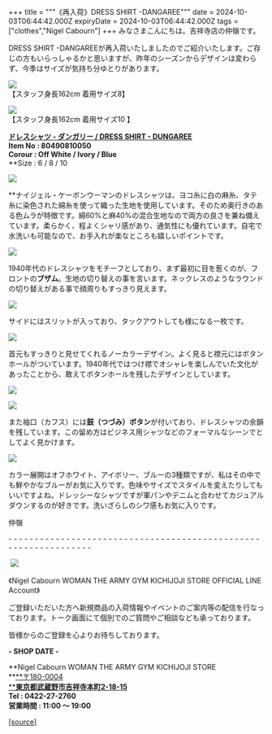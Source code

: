 +++
title = """《再入荷》DRESS SHIRT -DANGAREE"""
date = 2024-10-03T06:44:42.000Z
expiryDate = 2024-10-03T06:44:42.000Z
tags = ["clothes","Nigel Cabourn"]
+++
みなさまこんにちは。吉祥寺店の仲嶺です。  
  
DRESS SHIRT -DANGAREEが再入荷いたしましたのでご紹介いたします。ご存じの方もいらっしゃるかと思いますが、昨年のシーズンからデザインは変わらず、今季はサイズが気持ち分ゆとりがあります。  
  

![](https://cdn.shopify.com/s/files/1/0094/9295/5196/files/IMG_6889_15ce252b-1155-4cbd-85c2-e7834b8e5ec1_480x480.jpg?v=1727599925)  
【スタッフ身長162cm 着用サイズ8】  
  
![](https://cdn.shopify.com/s/files/1/0094/9295/5196/files/IMG_2075_d562def1-69ca-4791-a115-483cf7198e89_480x480.jpg?v=1727599957)  
【スタッフ身長162cm 着用サイズ10 】  
  
[**ドレスシャツ - ダンガリー / DRESS SHIRT - DUNGAREE**](https://cabourn.jp/products/80490810050?_pos=4&_fid=bf626df80&_ss=c)  
**Item No : 80490810050  
Corour : Off White / Ivory / Blue**  
**Size : 6 / 8 / 10  
  
![](https://cdn.shopify.com/s/files/1/0094/9295/5196/files/IMG_7889_480x480.jpg?v=1727601078)  
  
**ナイジェル・ケーボンウーマンのドレスシャツは、ヨコ糸に白の麻糸、タテ糸に染色された綿糸を使って織った生地を使用しています。そのため奥行きのある色ムラが特徴です。綿60%と麻40%の混合生地なので両方の良さを兼ね備えています。柔らかく、程よくシャリ感があり、通気性にも優れています。自宅で水洗いも可能なので、お手入れが楽なところも嬉しいポイントです。  
  
![](https://cdn.shopify.com/s/files/1/0094/9295/5196/files/IMG_2079_d2c67427-4698-4e88-b927-b6aa5dc1a757_480x480.jpg?v=1727600078)  
  
1940年代のドレスシャツをモチーフとしており、まず最初に目を惹くのが、フロントの**ブザム**。生地の切り替えの事を言います。ネックレスのようなラウンドの切り替えがある事で顔周りもすっきり見えます。  
  
![](https://cdn.shopify.com/s/files/1/0094/9295/5196/files/IMG_2057_af29a94b-d810-418a-89a0-8f1f5c4bf921_480x480.jpg?v=1727600255)  
  
サイドにはスリットが入っており、タックアウトしても様になる一枚です。  
  
![](https://cdn.shopify.com/s/files/1/0094/9295/5196/files/IMG_7888_480x480.jpg?v=1727599953)  
  
首元もすっきりと見せてくれるノーカラーデザイン。よく見ると襟元にはボタンホールがついています。1940年代ではつけ襟でオシャレを楽しんでいた文化があったことから、敢えてボタンホールを残したデザインとしています。  
  
![](https://cdn.shopify.com/s/files/1/0094/9295/5196/files/IMG_2076_03978dc7-4512-497c-82ad-17cf55423d8e_480x480.jpg?v=1727924771)  
  
![](https://cdn.shopify.com/s/files/1/0094/9295/5196/files/IMG_7891_3009ea65-0352-4469-99d1-a376653bb8ab_480x480.jpg?v=1727924955)  
  
また袖口（カフス）には**鼓（つづみ）ボタン**が付いており、ドレスシャツの余韻を残しています。この留め方はビジネス用シャツなどのフォーマルなシーンでとしてよく見かけます。  
  
![](https://cdn.shopify.com/s/files/1/0094/9295/5196/files/IMG_6931_c07ed06d-f5fb-43e7-bcf1-1cf7d831f9cc_480x480.jpg?v=1727600866)  
  
カラー展開はオフホワイト、アイボリー、ブルーの3種類ですが、私はその中でも鮮やかなブルーがお気に入りです。色味やサイズでスタイルを変えたりしてもいいですよね。ドレッシーなシャツですが軍パンやデニムと合わせてカジュアルダウンするのが好きです。洗いざらしのシワ感もお気に入りです。  
  
仲嶺

\- - - - - - - - - - - - - - - - - - - - - - - - - - - - - - - - - - - - - - - - - - - - - - - - - - - - - - - - - - - - - - - -  

 [![](https://cdn.shopify.com/s/files/1/0094/9295/5196/files/977C5BFF-508B-4CAA-96FE-9B4728CEC285_160x160.png?v=1693902608)](https://lin.ee/JRv0rXQ)

《Nigel Cabourn WOMAN THE ARMY GYM KICHIJOJI STORE OFFICIAL LINE Account》

ご登録いただいた方へ新規商品の入荷情報やイベントのご案内等の配信を行なっております。トーク画面にて個別でのご質問やご相談なども承っております。

皆様からのご登録を心よりお待ちしております。

**\- SHOP DATE -**

**Nigel Cabourn WOMAN THE ARMY GYM KICHIJOJI STORE  
**[**〒180-0004  
****東京都武蔵野市吉祥寺本町2-18-15**](https://www.google.com/maps/place/%E3%80%92180-0004+%E6%9D%B1%E4%BA%AC%E9%83%BD%E6%AD%A6%E8%94%B5%E9%87%8E%E5%B8%82%E5%90%89%E7%A5%A5%E5%AF%BA%E6%9C%AC%E7%94%BA%EF%BC%92%E4%B8%81%E7%9B%AE%EF%BC%91%EF%BC%98%E2%88%92%EF%BC%91%EF%BC%95+%E6%AD%A6%E8%94%B5%E9%87%8E%E3%82%AB%E3%83%B3%E3%83%88%E3%83%AA%E3%83%BC%E3%83%8F%E3%82%A4%E3%83%84/@35.7044288,139.5732119,17z/data=!3m1!4b1!4m6!3m5!1s0x6018ee49175f632b:0xf424f2fa6c99a79!8m2!3d35.7044245!4d139.5757868!16s%2Fg%2F12hsx3n5g?hl=ja&entry=ttu)  
**Tel : 0422-27-2760  
営業時間 : 11:00 ～ 19:00**

[[source]](https://cabourn.jp/blogs/shop-info/kichijojistore)
